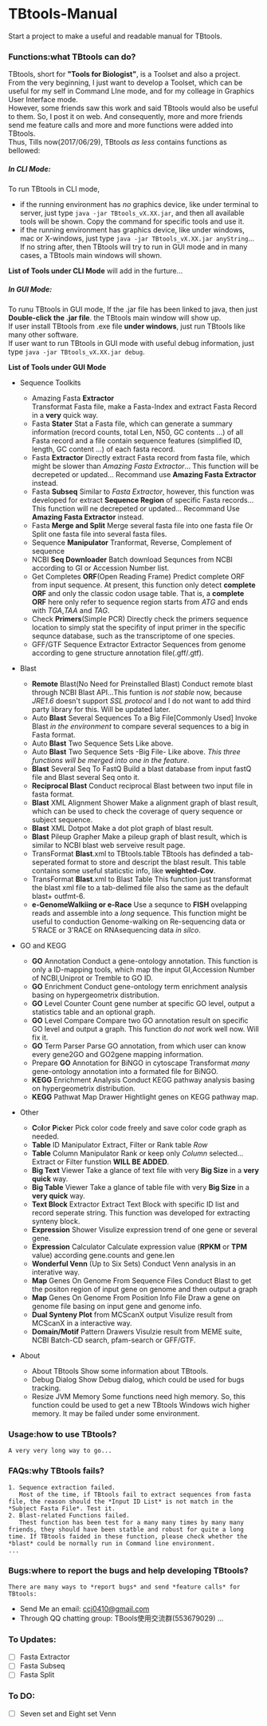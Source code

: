 # TBtools-Manual
Start a project to make a useful and readable manual for TBtools.

### Functions:what TBtools can do?
TBtools, short for **"Tools for Biologist"**, is a Toolset and also a project.  
From the very beginning, I just want to develop a Toolset, which can be useful for my self in Command LIne mode, and for my colleage in Graphics User Interface mode.  
However, some friends saw this work and said TBtools would also be useful to them. So, I post it on web. And consequently, more and more friends send me feature calls and more and more functions were added into TBtools.   
Thus, Tills now(2017/06/29), TBtools *as less* contains functions as bellowed:
##### In CLI Mode:

To run TBtools in CLI mode,
* if the running environment has *no* graphics device, like under terminal to server, just type `java -jar TBtools_vX.XX.jar`, and then all available tools will be shown. Copy the command for specific tools and use it.
* if the running environment has graphics device, like under windows, mac or X-windows, just type `java -jar TBtools_vX.XX.jar anyString`... If no string after, then TBtools will try to run in GUI mode and in many cases, a TBtools main windows will shown.

**List of Tools under CLI Mode**
will add in the furture...


##### In GUI Mode:
To runu TBtools in GUI mode,
If the .jar file has been linked to java, then just **Double-click the .jar file**. the TBtools main window will show up.   
If user install TBtools from .exe file **under windows**, just run TBtools like many other software.    
If user want to run TBtools in GUI mode with useful debug information, just type `java -jar TBtools_vX.XX.jar debug`.

**List of Tools under GUI Mode**

* Sequence Toolkits
  + Amazing Fasta **Extractor**    
        Transformat Fasta file, make a Fasta-Index and extract Fasta Record in a **very** quick way. 
  + Fasta **Stater**
        Stat a Fasta file, which can generate a summary information (record counts, total Len, N50, GC contents ...) of all Fasta record and a file contain sequence features (simplified ID, length, GC content ...) of each fasta record.
  + Fasta **Extractor**
        Directly extract Fasta record from fasta file, which might be slower than *Amazing Fasta Extractor*... This function will be decrepeted or updated... Recommand use **Amazing Fasta Extractor** instead.
  + Fasta **Subseq**
        Similar to *Fasta Extractor*, however, this function was developed for extract **Sequence Region** of specific Fasta records... This function will ne decrepeted or updated... Recommand Use **Amazing Fasta Extractor** instead.
  + Fasta **Merge and Split**
        Merge several fasta file into one fasta file Or Split one fasta file into several fasta files.
  + Sequence **Manipulator**
        Tranformat, Reverse, Complement of sequence
  + NCBI **Seq Downloader**
        Batch download Sequnces from NCBI according to GI or Accession Number list.
  + Get Completes **ORF**(Open Reading Frame)
        Predict complete ORF from input sequence. At present, this function only detect **complete ORF** and only the classic codon usage table. That is, a **complete ORF** here only refer to sequence region starts from *ATG* and ends with *TGA*,*TAA* and *TAG*.
  + Check **Primers**(Simple PCR)
        Directly check the primers sequence location to simply stat the specifity of input primer in the specific sequnce database, such as the transcriptome of one species.
  + GFF/GTF Sequence Extractor
        Extractor Sequences from genome according to gene structure annotation file(.gff/.gtf).
* Blast
  + **Remote** Blast(No Need for Preinstalled Blast)
        Conduct remote blast through NCBI Blast API...This funtion is *not stable* now, because *JRE1.6* doesn't support *SSL protocol* and I do not want to add third party library for this. Will be updated later.
  + Auto **Blast** Several Sequences To a Big File[Commonly Used]
        Invoke Blast *in the environment* to compare several sequences to a big in Fasta format.
  + Auto **Blast** Two Sequence Sets
        Like above.
  + Auto **Blast** Two Sequence Sets -Big File-
        Like above. *This three functions will be merged into one in the feature*.
  + **Blast** Several Seq To FastQ
        Build a blast database from input fastQ file and Blast several Seq onto it.
  + **Reciprocal Blast**
        Conduct reciprocal Blast between two input file in fasta format.
  + **Blast** XML Alignment Shower
        Make a alignment graph of blast result, which can be used to check the coverage of query sequence or subject sequence.
  + **Blast** XML Dotpot
        Make a dot plot graph of blast result.
  + **Blast** Pileup Grapher
        Make a pileup graph of blast result, which is similar to NCBI blast web serveive result page.
  + TransFormat **Blast**.xml to TBtools.table
        TBtools has definded a tab-seperated format to store and descript the blast result. This table contains some useful staticstic info, like **weighted-Cov**.
  + TransFormat **Blast**.xml to Blast Table
        This function just transformat the blast xml file to a tab-delimed file also the same as the default blast+ outfmt-6.
  + **e-GenomeWalkiing or e-Race**
        Use a sequnce to **FISH** ovelapping reads and assemble into a *long* sequence. This function might be useful to conduction Genome-walking on Re-sequencing data or 5'RACE or 3'RACE on RNAsequencing data *in silco*.

* GO and KEGG
  + **GO** Annotation
        Conduct a gene-ontology annotation. This function is only a ID-mapping tools, which map the input GI,Accession Number of NCBI,Uniprot or Tremble to GO ID.
  + **GO** Enrichment
        Conduct gene-ontology term enrichment analysis basing on hypergeometrix distribution.
  + **GO** Level Counter
        Count gene number at specific GO level, output a statistics table and an optional graph.
  + **GO** Level Compare
        Compare two GO annotation result on specific GO level and output a graph. This function *do not* work well now. Will fix it.
  + **GO** Term Parser
        Parse GO annotation, from which user can know every gene2GO and GO2gene mapping information.
  + Prepare **GO** Annotation for BiNGO in cytoscape
        Transformat *many* gene-ontology annotation into a formated file for BiNGO.
  + **KEGG** Enrichment Analysis
        Conduct KEGG pathway analysis basing on hypergeometrix distribution.
  + **KEGG** Pathwat Map Drawer
        Hightlight genes on KEGG pathway map.
* Other
  + **C**o**l**o**r** **P**i**c**k**e**r
        Pick color code freely and save color code graph as needed.
  + **Table** ID Manipulator
        Extract, Filter or Rank table *Row*
  + **Table** Column Manipulator
        Rank or keep only *Column* selected... Extract or Filter funstion **WILL BE ADDED**.
  + **Big Text** Viewer
        Take a glance of text file with very **Big Size** in a **very quick** way.
  + **Big Table** Viewer
        Take a glance of table file with very **Big Size** in a **very quick** way.
  + **Text Block** Extractor
        Extract Text Block with specific ID list and record seperate string. This function was developed for extracting synteny block.
  + **Expression** Shower
        Visulize expression trend of one gene or several gene.
  + **Expression** Calculator
        Calculate expression value (**RPKM** or **TPM** value) according gene.counts and gene.len
  + **Wonderful Venn** (Up to Six Sets)
        Conduct Venn analysis in an interative way.
  + **Map** Genes On Genome From Sequence Files
        Conduct Blast to get the positon region of input gene on genome and then output a graph
  + **Map** Genes On Genome From Position Info File
        Draw a gene on genome file basing on input gene and genome info.
  + **Dual Synteny Plot** from MCScanX output
        Visulize result from MCScanX in a interactive way.
  + **Domain/Motif** Pattern Drawers
        Visulzie result from MEME suite, NCBI Batch-CD search, pfam-search or GFF/GTF.
* About
  + About TBtools
        Show some information about TBtools.
  + Debug Dialog
        Show Debug dialog, which could be used for bugs tracking.
  + Resize JVM Memory
        Some functions need high memory. So, this function could be used to get a new TBtools Windows wich higher memory. It may be failed under some environment.


### Usage:how to use TBtools?
    A very very long way to go...



### FAQs:why TBtools fails?
    1. Sequence extraction failed.
       Most of the time, if TBtools fail to extract sequences from fasta file, the reason should the *Input ID List* is not match in the *Subject Fasta File*. Test it.
    2. Blast-related Functions failed.
       Thest function has been test for a many many times by many many friends, they should have been statble and robust for quite a long time. If TBtools faided in these function, please check whether the *blast* could be normally run in Command line environment.
    ...
### Bugs:where to report the bugs and help developing TBtools?
    There are many ways to *report bugs* and send *feature calls* for TBtools:
- Send Me an email: ccj0410@gmail.com
- Through QQ chatting group: TBools使用交流群(553679029)
    ...
### To Updates:
- [ ] Fasta Extractor
- [ ] Fasta Subseq
- [ ] Fasta Split

### To DO:
- [ ] Seven set and Eight set Venn


